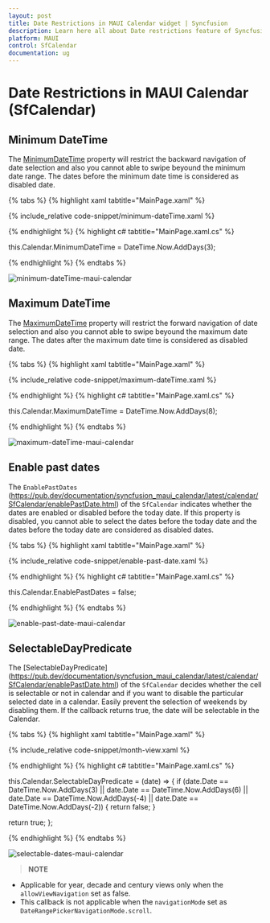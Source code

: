 ```yaml
---
layout: post
title: Date Restrictions in MAUI Calendar widget | Syncfusion
description: Learn here all about Date restrictions feature of Syncfusion MAUI Calendar (SfCalendar) widget and more.
platform: MAUI
control: SfCalendar
documentation: ug
---
```


# Date Restrictions in MAUI Calendar (SfCalendar)

## Minimum DateTime
The [MinimumDateTime](https://pub.dev/documentation/syncfusion_maui_calendar/latest/calendar/SfCalendar/minimumDateTime.html) property will restrict the backward navigation of date selection and also you cannot able to swipe beyound the minimum date range. The dates before the minimum date time is considered as disabled date.

{% tabs %}
{% highlight xaml tabtitle="MainPage.xaml" %}

{% include_relative code-snippet/minimum-dateTime.xaml %}

{% endhighlight %}
{% highlight c# tabtitle="MainPage.xaml.cs" %}

this.Calendar.MinimumDateTime = DateTime.Now.AddDays(3);

{% endhighlight %}
{% endtabs %}

![minimum-dateTime-maui-calendar](images/minimum-dateTime.png)

## Maximum DateTime
The [MaximumDateTime](https://pub.dev/documentation/syncfusion_maui_calendar/latest/calendar/SfCalendar/maximumDateTime.html) property will restrict the forward navigation of date selection and also you cannot able to swipe beyound the maximum date range. The dates after the maximum date time is considered as disabled date.

{% tabs %}
{% highlight xaml tabtitle="MainPage.xaml" %}

{% include_relative code-snippet/maximum-dateTime.xaml %}

{% endhighlight %}
{% highlight c# tabtitle="MainPage.xaml.cs" %}

this.Calendar.MaximumDateTime = DateTime.Now.AddDays(8);

{% endhighlight %}
{% endtabs %}

![maximum-dateTime-maui-calendar](images/maximum-dateTime.png)

## Enable past dates
The `EnablePastDates` (https://pub.dev/documentation/syncfusion_maui_calendar/latest/calendar/SfCalendar/enablePastDate.html) of the `SfCalendar` indicates whether the dates are enabled or disabled before the today date. If this property is disabled, you cannot able to select the dates before the today date and the dates before the today date are considered as disabled dates.

{% tabs %}
{% highlight xaml tabtitle="MainPage.xaml" %}

{% include_relative code-snippet/enable-past-date.xaml %}

{% endhighlight %}
{% highlight c# tabtitle="MainPage.xaml.cs" %}

this.Calendar.EnablePastDates = false;

{% endhighlight %}
{% endtabs %}

![enable-past-date-maui-calendar](images/enable-past-date.png)

## SelectableDayPredicate
The [SelectableDayPredicate] (https://pub.dev/documentation/syncfusion_maui_calendar/latest/calendar/SfCalendar/enablePastDate.html) of the `SfCalendar` decides whether the cell is selectable or not in calendar and if you want to disable the particular selected date in a calendar. Easily prevent the selection of weekends by disabling them. If the callback returns true, the date will be selectable in the Calendar.

{% tabs %}
{% highlight xaml tabtitle="MainPage.xaml" %}

{% include_relative code-snippet/month-view.xaml %}

{% endhighlight %}
{% highlight c# tabtitle="MainPage.xaml.cs" %}

this.Calendar.SelectableDayPredicate = (date) =>
{
  if (date.Date == DateTime.Now.AddDays(3) || date.Date == DateTime.Now.AddDays(6) || date.Date == DateTime.Now.AddDays(-4) || date.Date == DateTime.Now.AddDays(-2))
  {
    return false;
  }
  
  return true;
};

{% endhighlight %}
{% endtabs %}

![selectable-dates-maui-calendar](images/selectable-day-predicate.png)

>**NOTE**
* Applicable for year, decade and century views only when the `allowViewNavigation` set as false.
* This callback is not applicable when the `navigationMode` set as `DateRangePickerNavigationMode.scroll`.